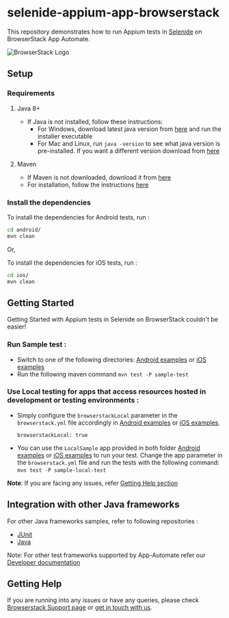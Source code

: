 # selenide-appium-app-browserstack
This repository demonstrates how to run Appium tests in [Selenide](https://selenide.org/) on BrowserStack App Automate.

![BrowserStack Logo](https://d98b8t1nnulk5.cloudfront.net/production/images/layout/logo-header.png?1469004780)

## Setup

### Requirements

1. Java 8+

    - If Java is not installed, follow these instructions:
        - For Windows, download latest java version from [here](https://java.com/en/download/) and run the installer executable
        - For Mac and Linux, run `java -version` to see what java version is pre-installed. If you want a different version download from [here](https://java.com/en/download/)

2. Maven
   - If Maven is not downloaded, download it from [here](https://maven.apache.org/download.cgi)
   - For installation, follow the instructions [here](https://maven.apache.org/install.html)

### Install the dependencies

To install the dependencies for Android tests, run :
```sh
cd android/
mvn clean
```

Or,

To install the dependencies for iOS tests, run :

```sh
cd ios/
mvn clean
```

## Getting Started

Getting Started with Appium tests in Selenide on BrowserStack couldn't be easier!

### **Run Sample test :**

- Switch to one of the following directories: [Android examples](android) or [iOS examples](ios)
- Run the following maven command `mvn test -P sample-test`

### **Use Local testing for apps that access resources hosted in development or testing environments :**

- Simply configure the `browserstackLocal` parameter in the `browserstack.yml` file accordingly in [Android examples](android) or [iOS examples](ios).
  ```
  browserstackLocal: true
  ```
- You can use the `LocalSample` app provided in both folder [Android examples](android) or [iOS examples](ios) to run your test. Change the app parameter in the `browserstack.yml` file and run the tests with the following command: `mvn test -P sample-local-test`


**Note**: If you are facing any issues, refer [Getting Help section](#Getting-Help)

## Integration with other Java frameworks

For other Java frameworks samples, refer to following repositories :

- [JUnit](https://github.com/browserstack/junit-appium-app-browserstack)
- [Java](https://github.com/browserstack/java-appium-app-browserstack)

Note: For other test frameworks supported by App-Automate refer our [Developer documentation](https://www.browserstack.com/docs/)

## Getting Help

If you are running into any issues or have any queries, please check [Browserstack Support page](https://www.browserstack.com/support/app-automate) or [get in touch with us](https://www.browserstack.com/contact?ref=help).